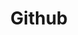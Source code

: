 ---
title: "Github"
url: "https://github.com/yerepf"
icon: "mdi:github"
description: "My personal GitHub profile with projects and contributions."
---